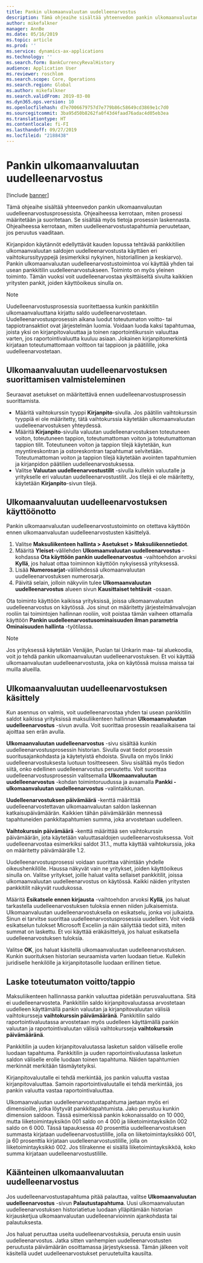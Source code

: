 ```yaml
---
title: Pankin ulkomaanvaluutan uudelleenarvostus
description: Tämä ohjeaihe sisältää yhteenvedon pankin ulkomaanvaluutan uudelleenarvostusprosessista. Se sisältää tietoja asetuksista, prosessin suorittamisesta ja laskemisesta sekä uudelleenarvostustapahtumien peruutuksesta.
author: mikefalkner
manager: AnnBe
ms.date: 05/16/2019
ms.topic: article
ms.prod: ''
ms.service: dynamics-ax-applications
ms.technology: ''
ms.search.form: BankCurrencyRevalHistory
audience: Application User
ms.reviewer: roschlom
ms.search.scope: Core, Operations
ms.search.region: Global
ms.author: mikefalkner
ms.search.validFrom: 2019-03-08
ms.dyn365.ops.version: 10
ms.openlocfilehash: d7e7006679757d7e779b86c58649cd3869e1c7d0
ms.sourcegitcommit: 3ba95d50b8262fa0f43d4faad76adac4d05eb3ea
ms.translationtype: HT
ms.contentlocale: fi-FI
ms.lasthandoff: 09/27/2019
ms.locfileid: "2188438"
---
```

# <a name="bank-foreign-currency-revaluation"></a>Pankin ulkomaanvaluutan uudelleenarvostus

[!include [banner](../includes/banner.md)]


Tämä ohjeaihe sisältää yhteenvedon pankin ulkomaanvaluutan uudelleenarvostusprosessista. Ohjeaiheessa kerrotaan, miten prosessi määritetään ja suoritetaan. Se sisältää myös tietoja prosessin laskennasta. Ohjeaiheessa kerrotaan, miten uudelleenarvostustapahtumia peruutetaan, jos peruutus vaaditaan.

Kirjanpidon käytännöt edellyttävät kauden lopussa tehtävää pankkitilien ulkomaanvaluutan saldojen uudelleenarvostusta käyttäen eri vaihtokurssityyppejä (esimerkiksi nykyinen, historiallinen ja keskiarvo). Pankin ulkomaanvaluutan uudelleenarvostustoimintoa voi käyttää yhden tai usean pankkitilin uudelleenarvostukseen. Toiminto on myös yleinen toiminto. Tämän vuoksi voit uudelleenarvostaa yksittäiseltä sivulta kaikkien yritysten pankit, joiden käyttöoikeus sinulla on.

> [!NOTE]
> Uudelleenarvostusprosessia suoritettaessa kunkin pankkitilin ulkomaanvaluuttana kirjattu saldo uudelleenarvostetaan. Uudelleenarvostusprosessin aikana luodut toteutumaton voitto- tai tappiotransaktiot ovat järjestelmän luomia. Voidaan luoda kaksi tapahtumaa, joista yksi on kirjanpitovaluuttaa ja toinen raportointikurssin valuuttaa varten, jos raportointivaluutta kuuluu asiaan. Jokainen kirjanpitomerkintä kirjataan toteutumattomaan voittoon tai tappioon ja päätilille, joka uudelleenarvostetaan.

## <a name="prepare-to-run-foreign-currency-revaluation"></a>Ulkomaanvaluutan uudelleenarvostuksen suorittamisen valmisteleminen

Seuraavat asetukset on määritettävä ennen uudelleenarvostusprosessin suorittamista.

- Määritä vaihtokurssin tyyppi **Kirjanpito**-sivulla. Jos päätilin vaihtokurssin tyyppiä ei ole määritetty, tätä vaihtokurssia käytetään ulkomaanvaluutan uudelleenarvostuksen yhteydessä.
- Määritä **Kirjanpito**-sivulla valuutan uudelleenarvostuksen toteutuneen voiton, toteutuneen tappion, toteutumattoman voiton ja toteutumattoman tappion tilit. Toteutuneen voiton ja tappion tilejä käytetään, kun myyntireskontran ja ostoreskontran tapahtumat selvitetään. Toteutumattoman voiton ja tappion tilejä käytetään avointen tapahtumien ja kirjanpidon päätilien uudelleenarvostuksessa.
- Valitse **Valuutan uudelleenarvostustilit** -sivulla kullekin valuutalle ja yritykselle eri valuutan uudelleenarvostustilit. Jos tilejä ei ole määritetty, käytetään **Kirjanpito**-sivun tilejä.

## <a name="enable-foreign-currency-revaluation"></a>Ulkomaanvaluutan uudelleenarvostuksen käyttöönotto

Pankin ulkomaanvaluutan uudelleenarvostustoiminto on otettava käyttöön ennen ulkomaanvaluutan uudelleenarvostusten käsittelyä.

1. Valitse **Maksuliikenteen hallinta \> Asetukset \> Maksuliikennetiedot**.
2. Määritä **Yleiset**-välilehden **Ulkomaanvaluutan uudelleenarvostus** -kohdassa **Ota käyttöön pankin uudelleenarvostus** -vaihtoehdon arvoksi **Kyllä**, jos haluat ottaa toiminnon käyttöön nykyisessä yrityksessä. 
3. Lisää **Numerosarjat**-välilehdessä ulkomaanvaluutan uudelleenarvostuksen numerosarja.
4. Päivitä selain, jolloin näkyviin tulee **Ulkomaanvaluutan uudelleenarvostus** alueen sivun **Kausittaiset tehtävät** -osaan.

Ota toiminto käyttöön kaikissa yrityksissä, joissa ulkomaanvaluutan uudelleenarvostus on käytössä. Jos sinut on määritetty järjestelmänvalvojan rooliin tai toimintojen hallinnan rooliin, voit poistaa tämän vaiheen ottamalla käyttöön **Pankin uudelleenarvostusominaisuuden ilman parametria** **Ominaisuuden hallinta** -työtilassa.

> [!NOTE]
> Jos yrityksessä käytetään Venäjän, Puolan tai Unkarin maa- tai aluekoodia, voit jo tehdä pankin ulkomaanvaluutan uudelleenarvostuksen. Et voi käyttää ulkomaanvaluutan uudelleenarvostusta, joka on käytössä muissa maissa tai muilla alueilla.

## <a name="process-foreign-currency-revaluation"></a>Ulkomaanvaluutan uudelleenarvostuksen käsittely

Kun asennus on valmis, voit uudelleenarvostaa yhden tai usean pankkitilin saldot kaikissa yrityksissä maksuliikenteen hallinnan **Ulkomaanvaluutan uudelleenarvostus** -sivun avulla. Voit suorittaa prosessin reaaliaikaisena tai ajoittaa sen erän avulla.

**Ulkomaanvaluutan uudelleenarvostus** -sivu sisältää kunkin uudelleenarvostusprosessin historian. Sivulla ovat tiedot prosessin suoritusajankohdasta ja käytetyistä ehdoista. Sivulla on myös linkki uudelleenarvostuksesta luotuun tositteeseen. Sivu sisältää myös tiedon siitä, onko edellinen uudelleenarvostus peruutettu. Voit suorittaa uudelleenarvostusprosessin valitsemalla **Ulkomaanvaluutan uudelleenarvostus** -kohdan toimintoruudussa ja avaamalla **Pankki - ulkomaanvaluutan uudelleenarvostus** -valintaikkunan.

**Uudelleenarvostuksen päivämäärä** -kenttä määrittää uudelleenarvostettavan ulkomaanvaluutan saldon laskennan katkaisupäivämäärän. Kaikkien tähän päivämäärään mennessä tapahtuneiden pankkitapahtumien summa, joka arvostetaan uudelleen.

**Vaihtokurssin päivämäärä** -kenttä määrittää sen vaihtokurssin päivämäärän, jota käytetään valuuttasaldojen uudelleenarvostuksessa. Voit uudelleenarvostaa esimerkiksi saldot 31.1., mutta käyttää vaihtokurssia, joka on määritetty päivämäärälle 1.2.

Uudelleenarvostusprosessi voidaan suorittaa vähintään yhdelle oikeushenkilölle. Haussa näkyvät vain ne yritykset, joiden käyttöoikeus sinulla on. Valitse yritykset, joille haluat valita sellaiset pankkitilit, joissa ulkomaanvaluutan uudelleenarvostus on käytössä. Kaikki näiden yritysten pankkitilit näkyvät ruudukossa.

Määritä **Esikatsele ennen kirjausta** -vaihtoehdon arvoksi **Kyllä**, jos haluat tarkastella uudelleenarvostuksen tuloksia ennen niiden julkaisemista. Ulkomaanvaluutan uudelleenarvostuksella on esikatselu, jonka voi julkaista. Sinun ei tarvitse suorittaa uudelleenarvostusprosessia uudelleen. Voit viedä esikatselun tulokset Microsoft Exceliin ja näin säilyttää tiedot siitä, miten summat on laskettu. Et voi käyttää eräkäsittelyä, jos haluat esikatsella uudelleenarvostuksen tuloksia.

Valitse **OK**, jos haluat käsitellä ulkomaanvaluutan uudelleenarvostuksen. Kunkin suorituksen historian seuraamista varten luodaan tietue. Kullekin juridiselle henkilölle ja kirjanpitotasolle luodaan erillinen tietue.

## <a name="calculate-unrealized-gainloss"></a>Laske toteutumaton voitto/tappio

Maksuliikenteen hallinnassa pankin valuuttaa pidetään perusvaluuttana. Sitä ei uudelleenarvosteta. Pankkitilin saldo kirjanpitovaluutassa arvostetaan uudelleen käyttämällä pankin valuutan ja kirjanpitovaluutan välisiä vaihtokursseja **vaihtokurssin päivämääränä**. Pankkitilin saldo raportointivaluutassa arvostetaan myös uudelleen käyttämällä pankin valuutan ja raportointivaluutan välisiä vaihtokursseja **vaihtokurssin päivämääränä**.

Pankkitilin ja uuden kirjanpitovaluutassa lasketun saldon väliselle erolle luodaan tapahtuma. Pankkitilin ja uuden raportointivaluutassa lasketun saldon väliselle erolle luodaan toinen tapahtuma. Näiden tapahtumien merkinnät merkitään täsmäytetyiksi. 

Kirjanpitovaluutalle ei tehdä merkintää, jos pankin valuutta vastaa kirjanpitovaluuttaa. Samoin raportointivaluutalle ei tehdä merkintää, jos pankin valuutta vastaa raportointivaluuttaa.

Ulkomaanvaluutan uudelleenarvostustapahtuma jaetaan myös eri dimensioille, jotka löytyvät pankkitapahtumista. Jako perustuu kunkin dimension saldoon. Tässä esimerkissä pankin kokonaissaldo on 10 000, mutta liiketoimintayksikön 001 saldo on 4 000 ja liiketoimintayksikön 002 saldo on 6 000. Tässä tapauksessa 40 prosenttia uudelleenarvostuksen summasta kirjataan uudelleenarvostustilille, jolla on liiketoimintayksikkö 001, ja 60 prosenttia kirjataan uudelleenarvostustilille, jolla on liiketoimintayksikkö 002. Jos tilirakenne ei sisällä liiketoimintayksikköä, koko summa kirjataan uudelleenarvostustilille.

## <a name="reverse-foreign-currency-revaluation"></a>Käänteinen ulkomaanvaluutan uudelleenarvostus

Jos uudelleenarvostustapahtuma pitää palauttaa, valitse **Ulkomaanvaluutan uudelleenarvostus** -sivun **Palautustapahtuma**. Uusi ulkomaanvaluutan uudelleenarvostuksen historiatietue luodaan ylläpitämään historian kirjausketjua ulkomaanvaluutan uudelleenarvioinnin ajankohdasta tai palautuksesta.

Jos haluat peruuttaa useita uudelleenarvostuksia, peruuta ensin uusin uudelleenarvostus. Jatka sitten vanhempien uudelleenarvostusten peruutusta päivämäärän osoittamassa järjestyksessä. Tämän jälkeen voit käsitellä uudet uudelleenarvostukset peruutetuilta kausilta.
